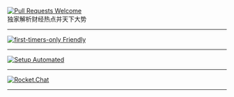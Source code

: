 

[![Pull Requests Welcome](https://img.shields.io/badge/video-赵晓视频-green)](https://xbxmt.github.io/video.github.io)  
独家解析财经热点并天下大势

---
[![first-timers-only Friendly](https://img.shields.io/badge/Article-晓观天下-yellow)](https://xbxmt.github.io/Article.github.io/)

---
[![Setup Automated](https://img.shields.io/badge/video-病毒启示录-red)](https://xbxmt.github.io/bd.github.io/)

---
[![Rocket.Chat](https://img.shields.io/badge/Curriculum-建设中……-blue)]()

---
